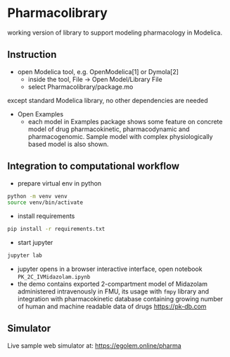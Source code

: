 # Pharmacolibrary

working version of library to support modeling pharmacology in Modelica.

## Instruction

  * open Modelica tool, e.g. OpenModelica[1] or Dymola[2] 
    * inside the tool, File -> Open Model/Library File
    * select Pharmacolibrary/package.mo

except standard Modelica library, no other dependencies are needed
  * Open Examples 
    * each model in Examples package shows some feature on concrete model of drug pharmacokinetic, pharmacodynamic and pharmacogenomic. Sample model with complex physiologically based model is also shown.

## Integration to computational workflow
  * prepare virtual env in python
```bash
python -m venv venv
source venv/bin/activate
```
  * install requirements
```bash
pip install -r requirements.txt
```
  * start jupyter
```bash
jupyter lab
```
  * jupyter opens in a browser interactive interface, open notebook `PK_2C_IVMidazolam.ipynb`
  * the demo contains exported 2-compartment model of Midazolam administered intravenously in FMU, its usage with `fmpy` library and integration with pharmacokinetic database containing growing number of human and machine readable data of drugs https://pk-db.com

## Simulator
Live sample web simulator at: https://egolem.online/pharma


